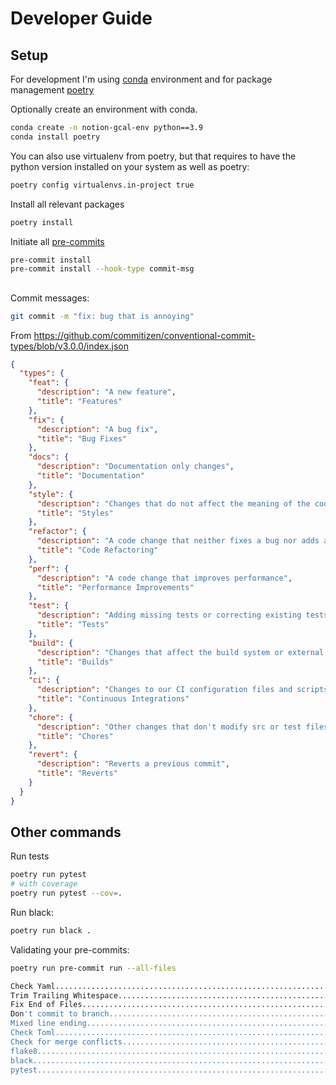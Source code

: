 # Developer Guide

## Setup

For development I'm using [conda](https://www.anaconda.com/) environment and for package management [poetry](https://python-poetry.org/)

Optionally create an environment with conda.

```bash
conda create -n notion-gcal-env python==3.9
conda install poetry
```

You can also use virtualenv from poetry, but that requires to have the python version installed on your system as well as poetry:

```bash
poetry config virtualenvs.in-project true
```

Install all relevant packages
```bash
poetry install
```

Initiate all [pre-commits](https://pre-commit.com/)

```bash
pre-commit install
pre-commit install --hook-type commit-msg
```

##

Commit messages:

```bash
git commit -m "fix: bug that is annoying"
```

From https://github.com/commitizen/conventional-commit-types/blob/v3.0.0/index.json
```json
{
  "types": {
    "feat": {
      "description": "A new feature",
      "title": "Features"
    },
    "fix": {
      "description": "A bug fix",
      "title": "Bug Fixes"
    },
    "docs": {
      "description": "Documentation only changes",
      "title": "Documentation"
    },
    "style": {
      "description": "Changes that do not affect the meaning of the code (white-space, formatting, missing semi-colons, etc)",
      "title": "Styles"
    },
    "refactor": {
      "description": "A code change that neither fixes a bug nor adds a feature",
      "title": "Code Refactoring"
    },
    "perf": {
      "description": "A code change that improves performance",
      "title": "Performance Improvements"
    },
    "test": {
      "description": "Adding missing tests or correcting existing tests",
      "title": "Tests"
    },
    "build": {
      "description": "Changes that affect the build system or external dependencies (example scopes: gulp, broccoli, npm)",
      "title": "Builds"
    },
    "ci": {
      "description": "Changes to our CI configuration files and scripts (example scopes: Travis, Circle, BrowserStack, SauceLabs)",
      "title": "Continuous Integrations"
    },
    "chore": {
      "description": "Other changes that don't modify src or test files",
      "title": "Chores"
    },
    "revert": {
      "description": "Reverts a previous commit",
      "title": "Reverts"
    }
  }
}
```


## Other commands

Run tests

```bash
poetry run pytest
# with coverage
poetry run pytest --cov=.
```

Run black:
```bash
poetry run black .
```

Validating your pre-commits:

```bash
poetry run pre-commit run --all-files
```

```bash
Check Yaml...............................................................Passed
Trim Trailing Whitespace.................................................Passed
Fix End of Files.........................................................Passed
Don't commit to branch...................................................Passed
Mixed line ending........................................................Passed
Check Toml...............................................................Passed
Check for merge conflicts................................................Passed
flake8...................................................................Passed
black....................................................................Passed
pytest...................................................................Passed
```
